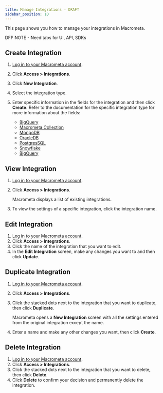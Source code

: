```yaml
---
title: Manage Integrations - DRAFT
sidebar_position: 10
---
```


This page shows you how to manage your integrations in Macrometa.

DFP NOTE - Need tabs for UI, API, SDKs

## Create Integration

1. [Log in to your Macrometa account](https://auth-play.macrometa.io/).
2. Click **Access > Integrations**.
3. Click **New Integration**.
4. Select the integration type.
5. Enter specific information in the fields for the integration and then click **Create**. Refer to the documentation for the specific integration type for more information about the fields:

   - [BigQuery](../integration-types/bigquery)
   - [Macrometa Collection](../integration-types/mm-collection)
   - [MongoDB](../integration-types/mongodb)
   - [OracleDB](../integration-types/oracledb)
   - [PostgresSQL](../integration-types/postgressql)
   - [Snowflake](../integration-types/snowflake)
   - [BigQuery](../integration-types/bigquery)

## View Integration

1. [Log in to your Macrometa account](https://auth-play.macrometa.io/).
2. Click **Access > Integrations**.

   Macrometa displays a list of existing integrations.

3. To view the settings of a specific integration, click the integration name.

## Edit Integration

1. [Log in to your Macrometa account](https://auth-play.macrometa.io/).
2. Click **Access > Integrations**.
3. Click the name of the integration that you want to edit.
4. In the **Edit Integration** screen, make any changes you want to and then click **Update**.

## Duplicate Integration

1. [Log in to your Macrometa account](https://auth-play.macrometa.io/).
2. Click **Access > Integrations**.
3. Click the stacked dots next to the integration that you want to duplicate, then click **Duplicate**.

   Macrometa opens a **New Integration** screen with all the settings entered from the original integration except the name.

4. Enter a name and make any other changes you want, then click **Create**.

## Delete Integration

1. [Log in to your Macrometa account](https://auth-play.macrometa.io/).
2. Click **Access > Integrations**.
3. Click the stacked dots next to the integration that you want to delete, then click **Delete**.
4. Click **Delete** to confirm your decision and permanently delete the integration.
